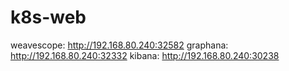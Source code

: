 # k8s-web
weavescope: http://192.168.80.240:32582
graphana: http://192.168.80.240:32332
kibana: http://192.168.80.240:30238
